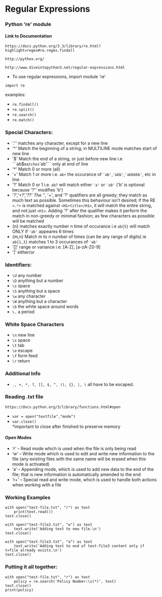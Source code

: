 # Regular Expressions

### Python 're' module

#### Link to Documentation
```
https://docs.python.org/3.3/library/re.html?highlight=regex#re.regex.findall

http://pythex.org/

http://www.diveintopython3.net/regular-expressions.html

```
- To use regular expressions, import module 're'
```
import re
```
examples:
- ```re.findall()```
- ```re.split()```
- ```re.search()```
- ```re.match()```

### Special Characters:

- '.'' matches any character, except for a new line
- '^' Match the beginning of a string; in MULTILINE mode matches start of new line 
- '$' Match the end of a string, or just before new line i.e ```ab$``` matches ```'ab'``` only at end of line
- '*' Match 0 or more (all)
- '+' Match 1 or more i.e. ```ab+``` the occurance of ```'ab'```,```'abb'```,```'abbbbb'```, etc in line
- '?' Match 0 or 1 i.e.  ```ab?``` will match either ```'a'``` or ```'ab'``` ('b' is optional because '?'' modifies 'b')
- '*?','+?','??' The '*', '+', and '?' qualifiers are all greedy; they match as much text as possible. Sometimes this behaviour isn’t desired; if the RE ```<.*>``` is matched against ```<H1>title</H1>```, it will match the entire string, and not just ```<H1>```. Adding '?' after the qualifier makes it perform the match in non-greedy or minimal fashion; as few characters as possible will be matched
- {n} matches exactly number n time of occurance i.e ```ab{5}``` will match ONLY if ```'ab'``` appeares 6 times 
- {m,n} Match m to n number of times (can be any range of digits) ie ```ab{1,3}``` matches 1 to 3 occurances of ```'ab'```
- '[]' range or variance i.e. [A-Z], [a-zA-Z0-9]
- '|' either/or


### Identifiers:

- ```\d``` any number
- ```\D``` anything but a number
- ```\s``` space
- ```\S``` anything but a space
- ```\w``` any character
- ```\W``` anything but a character
- ```\b``` the white space around words
- ```\.``` a period



### White Space Characters

- ```\n``` new line
- ```\s``` space
- ```\t``` tab
- ```\e``` escape
- ```\f``` form feed
- ```\r``` return


### Additional Info

- ```., +, *, ?, [], $, ^, (), {}, |, \``` all have to be escaped.

### Reading .txt file

```
https://docs.python.org/3/library/functions.html#open
```

- ```var = open("textfile","mode")```
- ```var.close()```  
*important to close after finished to preserve memory

#### Open Modes

- ‘r’ – Read mode which is used when the file is only being read 
- ‘w’ – Write mode which is used to edit and write new information to the file (any existing files with the same name will be erased when this mode is activated)
- ‘a’ – Appending mode, which is used to add new data to the end of the file; that is new information is automatically amended to the end 
- ‘r+’ – Special read and write mode, which is used to handle both actions when working with a file 

### Working Examples

```
with open("test-file.txt", "r") as text
	print(text.read())
text.close()

with open("test-file2.txt", "w") as text
	text.write('Adding text to new file.\n')
text.close()

with open("test-file3.txt", "a") as text
	text.write('Adding text to end of test-file3 content only if t=file already exists.\n')
text.close()
```

### Putting it all together:

```
with open("test-file.txt", "r") as text
	policy = re.search('Policy Number:\s(*)', text)
text.close()
print(policy)
```